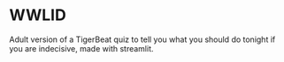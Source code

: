 # WWLID
Adult version of a TigerBeat quiz to tell you what you should do tonight if you are indecisive, made with streamlit.
